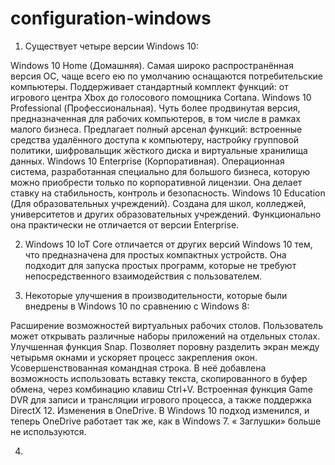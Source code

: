 # configuration-windows
1. Существует четыре версии Windows 10:

  Windows 10 Home (Домашняя). Самая широко распространённая версия ОС, чаще всего ею по умолчанию оснащаются потребительские компьютеры. Поддерживает стандартный комплект функций: от игрового центра Xbox до голосового помощника Cortana. 
  Windows 10 Professional (Профессиональная). Чуть более продвинутая версия, предназначенная для рабочих компьютеров, в том числе в рамках малого бизнеса. Предлагает полный арсенал функций: встроенные средства удалённого доступа к компьютеру, настройку групповой политики,   шифровальщик жёсткого диска и виртуальные хранилища данных. 
  Windows 10 Enterprise (Корпоративная). Операционная система, разработанная специально для большого бизнеса, которую можно приобрести только по корпоративной лицензии. Она делает ставку на стабильность, контроль и безопасность. 
  Windows 10 Education (Для образовательных учреждений). Создана для школ, колледжей, университетов и других образовательных учреждений. Функционально она практически не отличается от версии Enterprise. 

2. Windows 10 IoT Core отличается от других версий Windows 10 тем, что предназначена для простых компактных устройств. Она подходит для запуска простых программ, которые не требуют непосредственного взаимодействия с пользователем.

3. Некоторые улучшения в производительности, которые были внедрены в Windows 10 по сравнению с Windows 8:

  Расширение возможностей виртуальных рабочих столов. Пользователь может открывать различные наборы приложений на отдельных столах. 
  Улучшенная функция Snap. Позволяет поровну разделить экран между четырьмя окнами и ускоряет процесс закрепления окон. 
  Усовершенствованная командная строка. В неё добавлена возможность использовать вставку текста, скопированного в буфер обмена, через комбинацию клавиш Ctrl+V. 
  Встроенная функция Game DVR для записи и трансляции игрового процесса, а также поддержка DirectX 12. 
  Изменения в OneDrive. В Windows 10 подход изменился, и теперь OneDrive работает так же, как в Windows 7. « Заглушки» больше не используются. 

4. 
